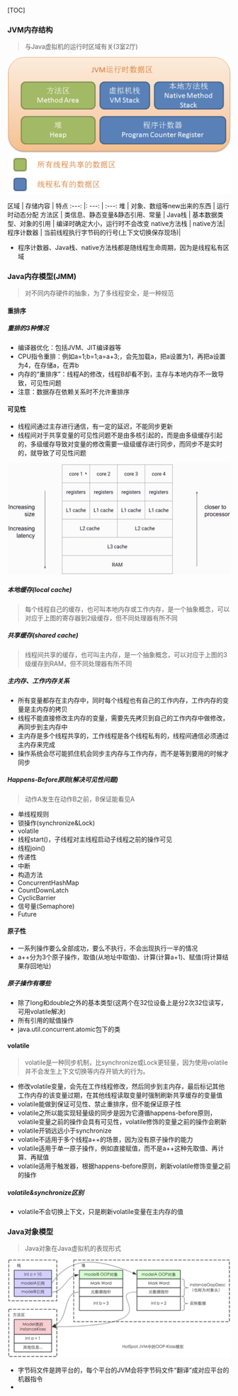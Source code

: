 [TOC]

### JVM内存结构
> 与Java虚拟机的运行时区域有关(3室2厅)

![](../../pic/JMS.png)

区域 | 存储内容 | 特点
:---: |: ---: | :---:
堆 | 对象、数组等new出来的东西 | 运行时动态分配
方法区 | 类信息、静态变量&静态引用、常量 |
Java栈 |  基本数据类型、对象的引用 | 编译时确定大小，运行时不会改变
native方法栈 | native方法|
程序计数器 | 当前线程执行字节码的行号(上下文切换保存现场)|

* 程序计数器、Java栈、native方法栈都是随线程生命周期，因为是线程私有区域


### Java内存模型(JMM)
> 对不同内存硬件的抽象，为了多线程安全，是一种规范

#### 重排序

##### 重排的3种情况
* 编译器优化：包括JVM、JIT编译器等
* CPU指令重排：例如a=1;b=1;a=a+3;，会先加载a，把a设置为1，再把a设置为4，在存储a，在弄b
* 内存的“重排序”：线程A的修改，线程B却看不到，主存与本地内存不一致导致，可见性问题
* 注意：数据存在依赖关系时不允许重排序

#### 可见性
* 线程间通过主存进行通信，有一定的延迟，不能同步更新
* 线程间对于共享变量的可见性问题不是由多核引起的，而是由多级缓存引起的，多级缓存导致对变量的修改需要一级级缓存进行同步，而同步不是实时的，就导致了可见性问题

![](../../pic/visibility.png)

##### 本地缓存(local cache)
> 每个线程自己的缓存，也可叫本地内存或工作内存，是一个抽象概念，可以对应于上图的寄存器到2级缓存，但不同处理器有所不同

##### 共享缓存(shared cache)
> 线程间共享的缓存，也可叫主内存，是一个抽象概念，可以对应于上图的3级缓存到RAM，但不同处理器有所不同

##### 主内存、工作内存关系
* 所有变量都存在主内存中，同时每个线程也有自己的工作内存，工作内存的变量是主内存的拷贝
* 线程不能直接修改主内存的变量，需要先先拷贝到自己的工作内存中做修改，再同步到主内存中
* 主内存是多个线程共享的，工作线程是各个线程私有的，线程间通信必须通过主内存来完成
* 操作系统会尽可能抓住机会同步主内存与工作内存，而不是等到要用的时候才同步

##### Happens-Before原则(解决可见性问题)
> 动作A发生在动作B之前，B保证能看见A

* 单线程规则
* 锁操作(synchronize&Lock)
* volatile
* 线程start()，子线程对主线程启动子线程之前的操作可见
* 线程join()
* 传递性
* 中断
* 构造方法
* ConcurrentHashMap
* CountDownLatch
* CyclicBarrier
* 信号量(Semaphore)
* Future

#### 原子性
* 一系列操作要么全部成功，要么不执行，不会出现执行一半的情况
* a++分为3个原子操作，取值(从地址中取值)、计算(计算a+1)、赋值(将计算结果存回地址)
##### 原子操作有哪些
* 除了long和double之外的基本类型(这两个在32位设备上是分2次32位读写，可用volatile解决)
* 所有引用的赋值操作
* java.util.concurrent.atomic包下的类

#### volatile
> volatile是一种同步机制，比synchronize或Lock更轻量，因为使用volatile并不会发生上下文切换等内存开销大的行为。

* 修改volatile变量，会先在工作线程修改，然后同步到主内存，最后标记其他工作内存的该变量过期，在其他线程读取变量时强制刷新共享缓存的变量值
* volatile能做到保证可见性、禁止重排序，但不能保证原子性
* volatile之所以能实现轻量级的同步是因为它遵循happens-before原则，volatile变量之前的操作会具有可见性，volatile修饰的变量之前的操作会刷新
* volatile开销远远小于synchronize
* volatile不适用于多个线程a++的场景，因为没有原子操作的能力
* volatile适用于单一原子操作，例如直接赋值，而不是a++这种先取值、再计算、再赋值
* volatile适用于触发器，根据happens-before原则，刷新volatile修饰变量之前的操作

##### volatile&synchronize区别
* volatile不会切换上下文，只是刷新volatile变量在主内存的值

### Java对象模型
> Java对象在Java虚拟机的表现形式

![](../../pic/JOM.png)

* 字节码文件是跨平台的，每个平台的JVM会将字节码文件“翻译”成对应平台的机器指令
* 

 